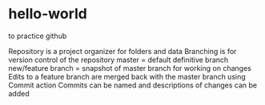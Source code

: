 # hello-world
to practice github

Repository is a project organizer for folders and data
Branching is for version control of the repository
  master = default definitive branch
  new/feature branch = snapshot of master branch for working on changes
Edits to a feature branch are merged back with the master branch using Commit action
  Commits can be named and descriptions of changes can be added
